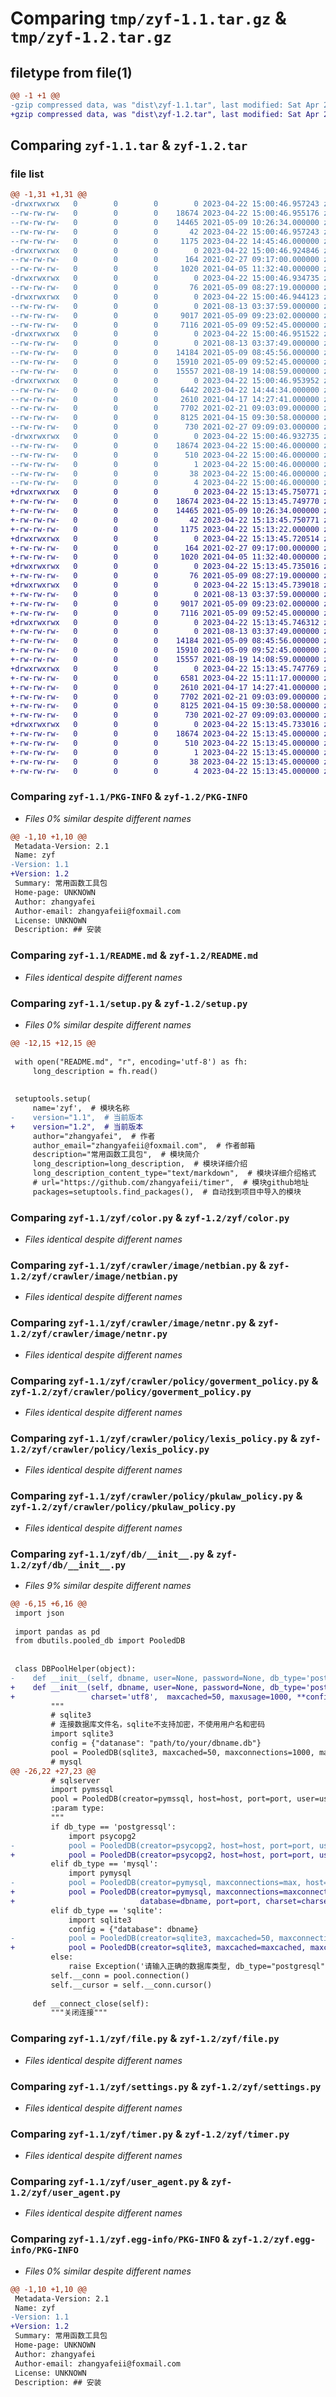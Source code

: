 # Comparing `tmp/zyf-1.1.tar.gz` & `tmp/zyf-1.2.tar.gz`

## filetype from file(1)

```diff
@@ -1 +1 @@
-gzip compressed data, was "dist\zyf-1.1.tar", last modified: Sat Apr 22 15:00:46 2023, max compression
+gzip compressed data, was "dist\zyf-1.2.tar", last modified: Sat Apr 22 15:13:45 2023, max compression
```

## Comparing `zyf-1.1.tar` & `zyf-1.2.tar`

### file list

```diff
@@ -1,31 +1,31 @@
-drwxrwxrwx   0        0        0        0 2023-04-22 15:00:46.957243 zyf-1.1/
--rw-rw-rw-   0        0        0    18674 2023-04-22 15:00:46.955176 zyf-1.1/PKG-INFO
--rw-rw-rw-   0        0        0    14465 2021-05-09 10:26:34.000000 zyf-1.1/README.md
--rw-rw-rw-   0        0        0       42 2023-04-22 15:00:46.957243 zyf-1.1/setup.cfg
--rw-rw-rw-   0        0        0     1175 2023-04-22 14:45:46.000000 zyf-1.1/setup.py
-drwxrwxrwx   0        0        0        0 2023-04-22 15:00:46.924846 zyf-1.1/zyf/
--rw-rw-rw-   0        0        0      164 2021-02-27 09:17:00.000000 zyf-1.1/zyf/__init__.py
--rw-rw-rw-   0        0        0     1020 2021-04-05 11:32:40.000000 zyf-1.1/zyf/color.py
-drwxrwxrwx   0        0        0        0 2023-04-22 15:00:46.934735 zyf-1.1/zyf/crawler/
--rw-rw-rw-   0        0        0       76 2021-05-09 08:27:19.000000 zyf-1.1/zyf/crawler/__init__.py
-drwxrwxrwx   0        0        0        0 2023-04-22 15:00:46.944123 zyf-1.1/zyf/crawler/image/
--rw-rw-rw-   0        0        0        0 2021-08-13 03:37:59.000000 zyf-1.1/zyf/crawler/image/__init__.py
--rw-rw-rw-   0        0        0     9017 2021-05-09 09:23:02.000000 zyf-1.1/zyf/crawler/image/netbian.py
--rw-rw-rw-   0        0        0     7116 2021-05-09 09:52:45.000000 zyf-1.1/zyf/crawler/image/netnr.py
-drwxrwxrwx   0        0        0        0 2023-04-22 15:00:46.951522 zyf-1.1/zyf/crawler/policy/
--rw-rw-rw-   0        0        0        0 2021-08-13 03:37:49.000000 zyf-1.1/zyf/crawler/policy/__init__.py
--rw-rw-rw-   0        0        0    14184 2021-05-09 08:45:56.000000 zyf-1.1/zyf/crawler/policy/goverment_policy.py
--rw-rw-rw-   0        0        0    15910 2021-05-09 09:52:45.000000 zyf-1.1/zyf/crawler/policy/lexis_policy.py
--rw-rw-rw-   0        0        0    15557 2021-08-19 14:08:59.000000 zyf-1.1/zyf/crawler/policy/pkulaw_policy.py
-drwxrwxrwx   0        0        0        0 2023-04-22 15:00:46.953952 zyf-1.1/zyf/db/
--rw-rw-rw-   0        0        0     6442 2023-04-22 14:44:34.000000 zyf-1.1/zyf/db/__init__.py
--rw-rw-rw-   0        0        0     2610 2021-04-17 14:27:41.000000 zyf-1.1/zyf/file.py
--rw-rw-rw-   0        0        0     7702 2021-02-21 09:03:09.000000 zyf-1.1/zyf/settings.py
--rw-rw-rw-   0        0        0     8125 2021-04-15 09:30:58.000000 zyf-1.1/zyf/timer.py
--rw-rw-rw-   0        0        0      730 2021-02-27 09:09:03.000000 zyf-1.1/zyf/user_agent.py
-drwxrwxrwx   0        0        0        0 2023-04-22 15:00:46.932735 zyf-1.1/zyf.egg-info/
--rw-rw-rw-   0        0        0    18674 2023-04-22 15:00:46.000000 zyf-1.1/zyf.egg-info/PKG-INFO
--rw-rw-rw-   0        0        0      510 2023-04-22 15:00:46.000000 zyf-1.1/zyf.egg-info/SOURCES.txt
--rw-rw-rw-   0        0        0        1 2023-04-22 15:00:46.000000 zyf-1.1/zyf.egg-info/dependency_links.txt
--rw-rw-rw-   0        0        0       38 2023-04-22 15:00:46.000000 zyf-1.1/zyf.egg-info/requires.txt
--rw-rw-rw-   0        0        0        4 2023-04-22 15:00:46.000000 zyf-1.1/zyf.egg-info/top_level.txt
+drwxrwxrwx   0        0        0        0 2023-04-22 15:13:45.750771 zyf-1.2/
+-rw-rw-rw-   0        0        0    18674 2023-04-22 15:13:45.749770 zyf-1.2/PKG-INFO
+-rw-rw-rw-   0        0        0    14465 2021-05-09 10:26:34.000000 zyf-1.2/README.md
+-rw-rw-rw-   0        0        0       42 2023-04-22 15:13:45.750771 zyf-1.2/setup.cfg
+-rw-rw-rw-   0        0        0     1175 2023-04-22 15:13:22.000000 zyf-1.2/setup.py
+drwxrwxrwx   0        0        0        0 2023-04-22 15:13:45.720514 zyf-1.2/zyf/
+-rw-rw-rw-   0        0        0      164 2021-02-27 09:17:00.000000 zyf-1.2/zyf/__init__.py
+-rw-rw-rw-   0        0        0     1020 2021-04-05 11:32:40.000000 zyf-1.2/zyf/color.py
+drwxrwxrwx   0        0        0        0 2023-04-22 15:13:45.735016 zyf-1.2/zyf/crawler/
+-rw-rw-rw-   0        0        0       76 2021-05-09 08:27:19.000000 zyf-1.2/zyf/crawler/__init__.py
+drwxrwxrwx   0        0        0        0 2023-04-22 15:13:45.739018 zyf-1.2/zyf/crawler/image/
+-rw-rw-rw-   0        0        0        0 2021-08-13 03:37:59.000000 zyf-1.2/zyf/crawler/image/__init__.py
+-rw-rw-rw-   0        0        0     9017 2021-05-09 09:23:02.000000 zyf-1.2/zyf/crawler/image/netbian.py
+-rw-rw-rw-   0        0        0     7116 2021-05-09 09:52:45.000000 zyf-1.2/zyf/crawler/image/netnr.py
+drwxrwxrwx   0        0        0        0 2023-04-22 15:13:45.746312 zyf-1.2/zyf/crawler/policy/
+-rw-rw-rw-   0        0        0        0 2021-08-13 03:37:49.000000 zyf-1.2/zyf/crawler/policy/__init__.py
+-rw-rw-rw-   0        0        0    14184 2021-05-09 08:45:56.000000 zyf-1.2/zyf/crawler/policy/goverment_policy.py
+-rw-rw-rw-   0        0        0    15910 2021-05-09 09:52:45.000000 zyf-1.2/zyf/crawler/policy/lexis_policy.py
+-rw-rw-rw-   0        0        0    15557 2021-08-19 14:08:59.000000 zyf-1.2/zyf/crawler/policy/pkulaw_policy.py
+drwxrwxrwx   0        0        0        0 2023-04-22 15:13:45.747769 zyf-1.2/zyf/db/
+-rw-rw-rw-   0        0        0     6581 2023-04-22 15:11:17.000000 zyf-1.2/zyf/db/__init__.py
+-rw-rw-rw-   0        0        0     2610 2021-04-17 14:27:41.000000 zyf-1.2/zyf/file.py
+-rw-rw-rw-   0        0        0     7702 2021-02-21 09:03:09.000000 zyf-1.2/zyf/settings.py
+-rw-rw-rw-   0        0        0     8125 2021-04-15 09:30:58.000000 zyf-1.2/zyf/timer.py
+-rw-rw-rw-   0        0        0      730 2021-02-27 09:09:03.000000 zyf-1.2/zyf/user_agent.py
+drwxrwxrwx   0        0        0        0 2023-04-22 15:13:45.733016 zyf-1.2/zyf.egg-info/
+-rw-rw-rw-   0        0        0    18674 2023-04-22 15:13:45.000000 zyf-1.2/zyf.egg-info/PKG-INFO
+-rw-rw-rw-   0        0        0      510 2023-04-22 15:13:45.000000 zyf-1.2/zyf.egg-info/SOURCES.txt
+-rw-rw-rw-   0        0        0        1 2023-04-22 15:13:45.000000 zyf-1.2/zyf.egg-info/dependency_links.txt
+-rw-rw-rw-   0        0        0       38 2023-04-22 15:13:45.000000 zyf-1.2/zyf.egg-info/requires.txt
+-rw-rw-rw-   0        0        0        4 2023-04-22 15:13:45.000000 zyf-1.2/zyf.egg-info/top_level.txt
```

### Comparing `zyf-1.1/PKG-INFO` & `zyf-1.2/PKG-INFO`

 * *Files 0% similar despite different names*

```diff
@@ -1,10 +1,10 @@
 Metadata-Version: 2.1
 Name: zyf
-Version: 1.1
+Version: 1.2
 Summary: 常用函数工具包
 Home-page: UNKNOWN
 Author: zhangyafei
 Author-email: zhangyafeii@foxmail.com
 License: UNKNOWN
 Description: ## 安装
```

### Comparing `zyf-1.1/README.md` & `zyf-1.2/README.md`

 * *Files identical despite different names*

### Comparing `zyf-1.1/setup.py` & `zyf-1.2/setup.py`

 * *Files 0% similar despite different names*

```diff
@@ -12,15 +12,15 @@
 
 with open("README.md", "r", encoding='utf-8') as fh:
     long_description = fh.read()
 
 
 setuptools.setup(
     name='zyf',  # 模块名称
-    version="1.1",  # 当前版本
+    version="1.2",  # 当前版本
     author="zhangyafei",  # 作者
     author_email="zhangyafeii@foxmail.com",  # 作者邮箱
     description="常用函数工具包",  # 模块简介
     long_description=long_description,  # 模块详细介绍
     long_description_content_type="text/markdown",  # 模块详细介绍格式
     # url="https://github.com/zhangyafeii/timer",  # 模块github地址
     packages=setuptools.find_packages(),  # 自动找到项目中导入的模块
```

### Comparing `zyf-1.1/zyf/color.py` & `zyf-1.2/zyf/color.py`

 * *Files identical despite different names*

### Comparing `zyf-1.1/zyf/crawler/image/netbian.py` & `zyf-1.2/zyf/crawler/image/netbian.py`

 * *Files identical despite different names*

### Comparing `zyf-1.1/zyf/crawler/image/netnr.py` & `zyf-1.2/zyf/crawler/image/netnr.py`

 * *Files identical despite different names*

### Comparing `zyf-1.1/zyf/crawler/policy/goverment_policy.py` & `zyf-1.2/zyf/crawler/policy/goverment_policy.py`

 * *Files identical despite different names*

### Comparing `zyf-1.1/zyf/crawler/policy/lexis_policy.py` & `zyf-1.2/zyf/crawler/policy/lexis_policy.py`

 * *Files identical despite different names*

### Comparing `zyf-1.1/zyf/crawler/policy/pkulaw_policy.py` & `zyf-1.2/zyf/crawler/policy/pkulaw_policy.py`

 * *Files identical despite different names*

### Comparing `zyf-1.1/zyf/db/__init__.py` & `zyf-1.2/zyf/db/__init__.py`

 * *Files 9% similar despite different names*

```diff
@@ -6,15 +6,16 @@
 import json
 
 import pandas as pd
 from dbutils.pooled_db import PooledDB
 
 
 class DBPoolHelper(object):
-    def __init__(self, dbname, user=None, password=None, db_type='postgressql', host='localhost', port=5432, maxconnections=1000, charset='utf8'):
+    def __init__(self, dbname, user=None, password=None, db_type='postgressql', host='localhost', port=5432, maxconnections=1000,
+                 charset='utf8',  maxcached=50, maxusage=1000, **config):
         """
         # sqlite3
         # 连接数据库文件名，sqlite不支持加密，不使用用户名和密码
         import sqlite3
         config = {"datanase": "path/to/your/dbname.db"}
         pool = PooledDB(sqlite3, maxcached=50, maxconnections=1000, maxusage=1000, **config)
         # mysql
@@ -26,22 +27,23 @@
         # sqlserver
         import pymssql
         pool = PooledDB(creator=pymssql, host=host, port=port, user=user, password=password, database=database, charset="utf8")
         :param type:
         """
         if db_type == 'postgressql':
             import psycopg2
-            pool = PooledDB(creator=psycopg2, host=host, port=port, user=user, password=password, database=dbname)
+            pool = PooledDB(creator=psycopg2, host=host, port=port, user=user, password=password, database=dbname, **config)
         elif db_type == 'mysql':
             import pymysql
-            pool = PooledDB(creator=pymysql, maxconnections=max, host=host, user=user, passwd=password, database=dbname, port=port, charset=charset)  # 5为连接池里的最少连接数
+            pool = PooledDB(creator=pymysql, maxconnections=maxconnections, host=host, user=user, passwd=password,
+                            database=dbname, port=port, charset=charset, **config)  # 5为连接池里的最少连接数
         elif db_type == 'sqlite':
             import sqlite3
             config = {"database": dbname}
-            pool = PooledDB(creator=sqlite3, maxcached=50, maxconnections=1000, maxusage=1000, **config)
+            pool = PooledDB(creator=sqlite3, maxcached=maxcached, maxconnections=maxconnections, maxusage=maxusage, **config)
         else:
             raise Exception('请输入正确的数据库类型, db_type="postgresql" or db_type="mysql" or db_type="sqlite"')
         self.__conn = pool.connection()
         self.__cursor = self.__conn.cursor()
 
     def __connect_close(self):
         """关闭连接"""
```

### Comparing `zyf-1.1/zyf/file.py` & `zyf-1.2/zyf/file.py`

 * *Files identical despite different names*

### Comparing `zyf-1.1/zyf/settings.py` & `zyf-1.2/zyf/settings.py`

 * *Files identical despite different names*

### Comparing `zyf-1.1/zyf/timer.py` & `zyf-1.2/zyf/timer.py`

 * *Files identical despite different names*

### Comparing `zyf-1.1/zyf/user_agent.py` & `zyf-1.2/zyf/user_agent.py`

 * *Files identical despite different names*

### Comparing `zyf-1.1/zyf.egg-info/PKG-INFO` & `zyf-1.2/zyf.egg-info/PKG-INFO`

 * *Files 0% similar despite different names*

```diff
@@ -1,10 +1,10 @@
 Metadata-Version: 2.1
 Name: zyf
-Version: 1.1
+Version: 1.2
 Summary: 常用函数工具包
 Home-page: UNKNOWN
 Author: zhangyafei
 Author-email: zhangyafeii@foxmail.com
 License: UNKNOWN
 Description: ## 安装
```


